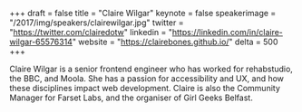 +++
draft = false
title = "Claire Wilgar"
keynote = false
speakerimage = "/2017/img/speakers/clairewilgar.jpg"
twitter = "https://twitter.com/clairedotw"
linkedin = "https://linkedin.com/in/claire-wilgar-65576314"
website = "https://clairebones.github.io/"
delta = 500
+++

Claire Wilgar is a senior frontend engineer who has worked for rehabstudio, the BBC, and Moola. She has a passion for accessibility and UX, and how these disciplines impact web development. Claire is also the Community Manager for Farset Labs, and the organiser of Girl Geeks Belfast.